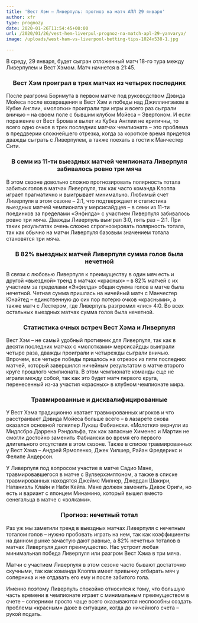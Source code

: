 ```yaml
---
title: 'Вест Хэм – Ливерпуль: прогноз на матч АПЛ 29 января'
author: xfr
type: prognozy
date: 2020-01-26T11:54:45+00:00
url: /2020/01/26/vest-hem-liverpul-prognoz-na-match-apl-29-yanvarya/
image: /uploads/west-ham-vs-liverpool-betting-tips-1024x538-1.jpg

---
```

В среду, 29 января, будет сыгран отложенный матч 18-го тура между Ливерпулем и Вест Хэмом. Матч начнется в 21:45.

<h3 style="text-align: center;">
  <strong>Вест Хэм проиграл в трех матчах из четырех последних</strong>
</h3>

После разгрома Борнмута в первом матче под руководством Дэвида Мойеса после возвращения в Вест Хэм и победы над Джиллингэмом в Кубке Англии, &#171;молотки&#187; проиграли три игры и всего раз сыграли вничью – на своем поле с бывшим клубом Мойеса – Эвертоном. И если поражение от Вест Брома и вылет из Кубка Англии не критичны, то всего одно очков в трех последних матчах чемпионата – это проблема в преддверии сложнейшего отрезка, когда за короткое время придется дважды сыграть с Ливерпулем, а также поехать в гости к Манчестер Сити.

<h3 style="text-align: center;">
  <strong>В семи из 11-ти выездных матчей чемпионата Ливерпуля забивалось ровно три мяча</strong>
</h3>

В этом сезоне довольно сложно прогнозировать полярность тотала забитых голов в матчах Ливерпуля, так как часто команда Клоппа играет прагматично и выигрывает минимально. Любимый счет Ливерпуля в этом сезоне – 2:1, что подтверждает и статистика выездных матчей чемпионата у мерсисайдцев – в семи из 11-ти поединков за пределами &#171;Энфилда&#187; с участием Ливерпуля забивалось ровно три мяча. Дважды Ливерпуль выиграл 3:0, пять раз – 2:1. При таких результатах очень сложно спрогнозировать полярность тотала, так как обычно на матчи Ливерпуля базовым значением тотала становятся три мяча.

<h3 style="text-align: center;">
  <strong>В 82% выездных матчей Ливерпуля сумма голов была нечетной</strong>
</h3>

В связи с любовью Ливерпуля к преимуществу в один мяч есть и другой &#171;выездной&#187; тренд в матчах &#171;красных&#187; – в 82% матчей с их участием за пределами &#171;Энфилда&#187; общая сумма голов в матче была нечетной. Четная сумма пришлась на ничейный матч с Манчестер Юнайтед – единственную до сих пор потерю очков &#171;красными&#187;, а также матч с Лестером, где Ливерпуль разгромил &#171;лис&#187; 4:0. Во всех остальных выездных матчах сумма голов была нечетной.

<h3 style="text-align: center;">
  <strong>Статистика очных встреч Вест Хэма и Ливерпуля</strong>
</h3>

Вест Хэм – не самый удобный противник для Ливерпуля, так как в десяти последних матчах с &#171;молотками&#187; мерсисайдцы выиграли четыре раза, дважды проиграли и четырежды сыграли вничью. Впрочем, все четыре победы пришлось на отрезок из пяти последних матчей, который завершился ничейным результатом в матче второго круге прошлого чемпионата. В этом чемпионате команды еще не играли между собой, так как это будет матч первого круга, перенесенный из-за участия &#171;красных&#187; в клубном чемпионате мира.

<h3 style="text-align: center;">
  <strong>Травмированные и дисквалифицированные</strong>
</h3>

У Вест Хэма традиционно хватает травмированных игроков и что расстраивает Дэвида Мойеса больше всего – в лазарете снова оказался основной голкипер Лукаш Фабиански. &#171;Молотки&#187; вернули из Мидлсбро Даррена Рэндольфа, так как запасные Хименес и Мартин не смогли достойно заменить Фабиански во время его первого длительного отсутствия в этом сезоне. Также в списке травмированных у Вест Хэма – Андрей Ярмоленко, Джек Уилшер, Райан Фредерикс и Фелипе Андерсон.

У Ливерпуля под вопросом участие в матче Садио Мане, травмировавшегося в матче с Вулверхэмптоном, а также в списке травмированных находятся Джеймс Милнер, Джердан Шакири, Натаниэль Клайн и Наби Кейта. Мане должен заменить Дивок Ориги, но есть и вариант с японцем Минамино, который вышел вместо сенегальца в матче с &#171;волками&#187;.

<h3 style="text-align: center;">
  <strong>Прогноз: нечетный тотал</strong>
</h3>

Раз уж мы заметили тренд в выездных матчах Ливерпуля с нечетным тоталом голов – нужно пробовать играть на нем, так как коэффициенты на данном рынке зачастую дают равные, а 82% нечетных тоталов в матчах Ливерпуля дают преимущество. Нас устроит любая минимальная победа Ливерпуля или разгром Вест Хэма в три мяча.
  
Матчи с участием Ливерпуля в этом сезоне часто бывают достаточно скучными, так как команда Клоппа имеет привычку отбирать мяч у соперника и не отдавать его ему и после забитого гола.

Именно поэтому Ливерпуль спокойно относится к тому, что большую часть времени в чемпионате играет с минимальным преимуществом в счете – соперники просто чаще всего оказываются неспособны создать проблемы &#171;красным&#187; даже в ситуации, когда до ничейного счета – рукой подать.